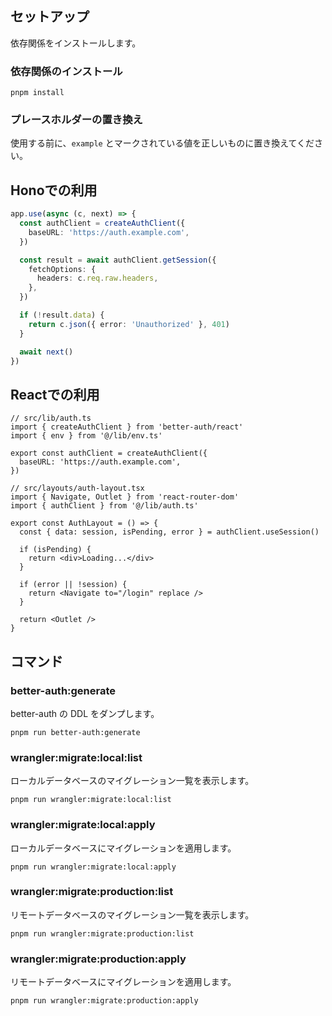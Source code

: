 ## セットアップ

依存関係をインストールします。

### 依存関係のインストール
```shell
pnpm install
```

### プレースホルダーの置き換え
使用する前に、`example` とマークされている値を正しいものに置き換えてください。

## Honoでの利用

```typescript
app.use(async (c, next) => {
  const authClient = createAuthClient({
    baseURL: 'https://auth.example.com',
  })

  const result = await authClient.getSession({
    fetchOptions: {
      headers: c.req.raw.headers,
    },
  })

  if (!result.data) {
    return c.json({ error: 'Unauthorized' }, 401)
  }

  await next()
})
```

## Reactでの利用

```tsx
// src/lib/auth.ts
import { createAuthClient } from 'better-auth/react'
import { env } from '@/lib/env.ts'

export const authClient = createAuthClient({
  baseURL: 'https://auth.example.com',
})
```

```tsx
// src/layouts/auth-layout.tsx
import { Navigate, Outlet } from 'react-router-dom'
import { authClient } from '@/lib/auth.ts'

export const AuthLayout = () => {
  const { data: session, isPending, error } = authClient.useSession()

  if (isPending) {
    return <div>Loading...</div>
  }

  if (error || !session) {
    return <Navigate to="/login" replace />
  }

  return <Outlet />
}
```

## コマンド

### better-auth:generate

better-auth の DDL をダンプします。

```shell
pnpm run better-auth:generate
```

### wrangler:migrate:local:list
ローカルデータベースのマイグレーション一覧を表示します。

```shell
pnpm run wrangler:migrate:local:list
```

### wrangler:migrate:local:apply
ローカルデータベースにマイグレーションを適用します。

```shell
pnpm run wrangler:migrate:local:apply
```

### wrangler:migrate:production:list
リモートデータベースのマイグレーション一覧を表示します。

```shell
pnpm run wrangler:migrate:production:list
```

### wrangler:migrate:production:apply
リモートデータベースにマイグレーションを適用します。

```shell
pnpm run wrangler:migrate:production:apply
```
